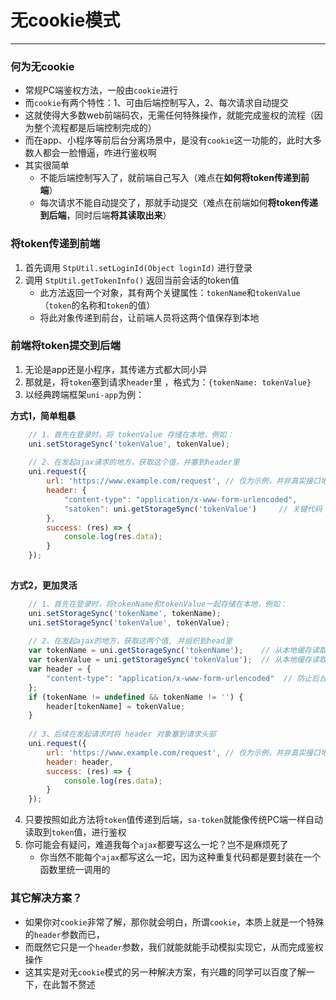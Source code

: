 # 无cookie模式
--- 

### 何为无cookie

- 常规PC端鉴权方法，一般由`cookie`进行
- 而`cookie`有两个特性：1、可由后端控制写入，2、每次请求自动提交
- 这就使得大多数web前端码农，无需任何特殊操作，就能完成鉴权的流程（因为整个流程都是后端控制完成的）
- 而在app、小程序等前后台分离场景中，是没有`cookie`这一功能的，此时大多数人都会一脸懵逼，咋进行鉴权啊
- 其实很简单
	- 不能后端控制写入了，就前端自己写入（难点在**如何将token传递到前端**）
	- 每次请求不能自动提交了，那就手动提交（难点在前端如何**将token传递到后端**，同时后端**将其读取出来**）


### 将token传递到前端

1. 首先调用 `StpUtil.setLoginId(Object loginId)` 进行登录 
2. 调用 `StpUtil.getTokenInfo()` 返回当前会话的token值 
	- 此方法返回一个对象，其有两个关键属性：`tokenName`和`tokenValue`（`token`的名称和`token`的值）
	- 将此对象传递到前台，让前端人员将这两个值保存到本地

### 前端将token提交到后端
1. 无论是app还是小程序，其传递方式都大同小异
2. 那就是，将`token`塞到请求`header`里 ，格式为：`{tokenName: tokenValue}`
3. 以经典跨端框架`uni-app`为例： 

**方式1，简单粗暴**

``` js 
	// 1、首先在登录时，将 tokenValue 存储在本地，例如：
	uni.setStorageSync('tokenValue', tokenValue);
	
	// 2、在发起ajax请求的地方，获取这个值，并塞到header里 
	uni.request({
		url: 'https://www.example.com/request', // 仅为示例，并非真实接口地址。
		header: {
			"content-type": "application/x-www-form-urlencoded",
			"satoken": uni.getStorageSync('tokenValue')		// 关键代码 
		},
		success: (res) => {
			console.log(res.data);	
		}
	});
	
```

**方式2，更加灵活**
	
``` js
	// 1、首先在登录时，将tokenName和tokenValue一起存储在本地，例如：
	uni.setStorageSync('tokenName', tokenName); 
	uni.setStorageSync('tokenValue', tokenValue); 
	
	// 2、在发起ajax的地方，获取这两个值, 并组织到head里 
	var tokenName = uni.getStorageSync('tokenName');	// 从本地缓存读取tokenName值
	var tokenValue = uni.getStorageSync('tokenValue');	// 从本地缓存读取tokenValue值
	var header = {
		"content-type": "application/x-www-form-urlencoded"	 // 防止后台拿不到参数
	};
	if (tokenName != undefined && tokenName != '') {
		header[tokenName] = tokenValue;
	}
	
	// 3、后续在发起请求时将 header 对象塞到请求头部 
	uni.request({
		url: 'https://www.example.com/request', // 仅为示例，并非真实接口地址。
		header: header,
		success: (res) => {
			console.log(res.data);	
		}
	});
```

4. 只要按照如此方法将`token`值传递到后端，`sa-token`就能像传统PC端一样自动读取到`token`值，进行鉴权
5. 你可能会有疑问，难道我每个`ajax`都要写这么一坨？岂不是麻烦死了
	- 你当然不能每个`ajax`都写这么一坨，因为这种重复代码都是要封装在一个函数里统一调用的 


### 其它解决方案？
- 如果你对`cookie`非常了解，那你就会明白，所谓`cookie`，本质上就是一个特殊的`header`参数而已，
- 而既然它只是一个`header`参数，我们就能就能手动模拟实现它，从而完成鉴权操作
- 这其实是对无`cookie`模式的另一种解决方案，有兴趣的同学可以百度了解一下，在此暂不赘述 


